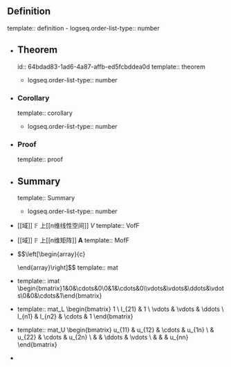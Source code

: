 ## Definition
template:: definition
	- logseq.order-list-type:: number
- ## Theorem
  id:: 64bdad83-1ad6-4a87-affb-ed5fcbddea0d
  template:: theorem
	- logseq.order-list-type:: number
- ### Corollary
  template:: corollary
	- logseq.order-list-type:: number
- ### Proof
  template:: proof
- ## Summary
  template:: Summary
	- logseq.order-list-type:: number
- [[域]] $\mathbb{F}$ 上[[n维线性空间]] $V$
  template:: VofF
- [[域]] $\mathbb{F}$ 上[[n维矩阵]] $\boldsymbol{A}$
  template:: MofF
- $$\left[\begin{array}{c}
  
  \end{array}\right]$$
  template:: mat
- template:: imat
  \begin{bmatrix}1&0&\cdots&0\\0&1&\cdots&0\\\vdots&\vdots&\ddots&\vdots\\0&0&\cdots&1\end{bmatrix}
- template:: mat_L
  \begin{bmatrix}
  1 \\
  l_{21} & 1 \\
  \vdots & \vdots & \ddots \\
  l_{n1} & l_{n2} & \cdots & 1
  \end{bmatrix}
- template:: mat_U
  \begin{bmatrix}
  u_{11} & u_{12} & \cdots & u_{1n} \\
  & u_{22} & \cdots & u_{2n} \\
  & & \ddots & \vdots \\
  & & & u_{nn} 
  \end{bmatrix}
-